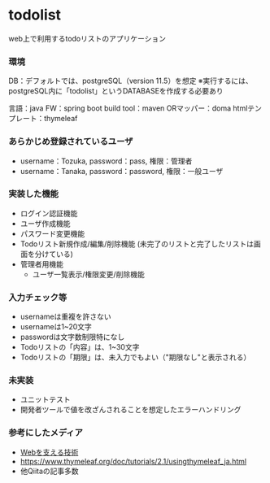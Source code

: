# todolist

web上で利用するtodoリストのアプリケーション


### 環境
DB：デフォルトでは、postgreSQL（version 11.5）を想定
※実行するには、postgreSQL内に「todolist」というDATABASEを作成する必要あり

言語：java
FW：spring boot
build tool：maven
ORマッパー：doma
htmlテンプレート：thymeleaf

### あらかじめ登録されているユーザ
* username：Tozuka, password：pass, 権限：管理者
* username：Tanaka, password：password, 権限：一般ユーザ

### 実装した機能
* ログイン認証機能
* ユーザ作成機能
* パスワード変更機能
* Todoリスト新規作成/編集/削除機能
  (未完了のリストと完了したリストは画面を分けている)
* 管理者用機能
  * ユーザ一覧表示/権限変更/削除機能

### 入力チェック等
* usernameは重複を許さない
* usernameは1~20文字
* passwordは文字数制限特になし
* Todoリストの「内容」は、1~30文字
* Todoリストの「期限」は、未入力でもよい（"期限なし"と表示される）

### 未実装
* ユニットテスト
* 開発者ツールで値を改ざんされることを想定したエラーハンドリング

### 参考にしたメディア
* [Webを支える技術](https://www.amazon.co.jp/Web%E3%82%92%E6%94%AF%E3%81%88%E3%82%8B%E6%8A%80%E8%A1%93-HTTP%E3%80%81URI%E3%80%81HTML%E3%80%81%E3%81%9D%E3%81%97%E3%81%A6REST-WEB-PRESS-plus/dp/4774142042)
* <https://www.thymeleaf.org/doc/tutorials/2.1/usingthymeleaf_ja.html>
* 他Qiitaの記事多数
